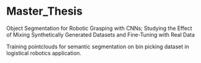 # Master_Thesis
Object Segmentation for Robotic Grasping with CNNs; Studying the Effect of Mixing Synthetically Generated Datasets and Fine-Tuning with Real Data

Training pointclouds for semantic segmentation on bin picking dataset in logistical robotics application.
